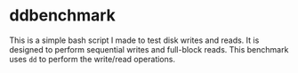 # ddbenchmark
This is a simple bash script I made to test disk writes and reads. It is designed to perform sequential writes and full-block reads. 
This benchmark uses `dd` to perform the write/read operations.
